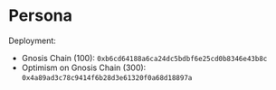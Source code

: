 # Persona
Deployment:
- Gnosis Chain (100): `0xb6cd64188a6ca24dc5bdbf6e25cd0b8346e43b8c`
- Optimism on Gnosis Chain (300): `0x4a89ad3c78c9414f6b28d3e61320f0a68d18897a` 